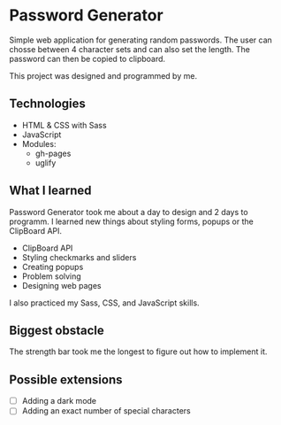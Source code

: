 # Password Generator

Simple web application for generating random passwords. The user can chosse between 4 character sets and can also set the length. The password can then be copied to clipboard.

This project was designed and programmed by me.

## Technologies

-   HTML & CSS with Sass
-   JavaScript
-   Modules:
    -   gh-pages
    -   uglify

## What I learned

Password Generator took me about a day to design and 2 days to programm. I learned new things about styling forms, popups or the ClipBoard API.

-   ClipBoard API
-   Styling checkmarks and sliders
-   Creating popups
-   Problem solving
-   Designing web pages

I also practiced my Sass, CSS, and JavaScript skills.

## Biggest obstacle

The strength bar took me the longest to figure out how to implement it.

## Possible extensions

-   [ ] Adding a dark mode
-   [ ] Adding an exact number of special characters
